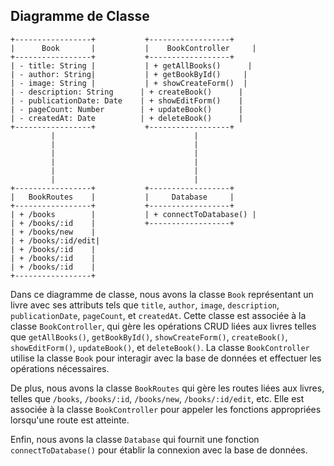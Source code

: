 ## Diagramme de Classe



```
+-----------------+           +------------------+
|      Book       |           |    BookController     |
+-----------------+           +------------------+
| - title: String |           | + getAllBooks()      |
| - author: String|           | + getBookById()     |
| - image: String |           | + showCreateForm()  |
| - description: String      | + createBook()      |
| - publicationDate: Date    | + showEditForm()    |
| - pageCount: Number        | + updateBook()      |
| - createdAt: Date          | + deleteBook()      |
+-----------------+           +------------------+
         |                               |
         |                               |
         |                               |
         |                               |
         |                               |
         |                               |
+-----------------+           +------------------+
|   BookRoutes    |           |     Database     |
+-----------------+           +------------------+
| + /books        |           | + connectToDatabase() |
| + /books/:id    |           +------------------+
| + /books/new    |
| + /books/:id/edit|
| + /books/:id    |
| + /books/:id    |
| + /books/:id    |
+-----------------+
```

Dans ce diagramme de classe, nous avons la classe `Book` représentant un livre avec ses attributs tels que `title`, `author`, `image`, `description`, `publicationDate`, `pageCount`, et `createdAt`. Cette classe est associée à la classe `BookController`, qui gère les opérations CRUD liées aux livres telles que `getAllBooks()`, `getBookById()`, `showCreateForm()`, `createBook()`, `showEditForm()`, `updateBook()`, et `deleteBook()`. La classe `BookController` utilise la classe `Book` pour interagir avec la base de données et effectuer les opérations nécessaires.

De plus, nous avons la classe `BookRoutes` qui gère les routes liées aux livres, telles que `/books`, `/books/:id`, `/books/new`, `/books/:id/edit`, etc. Elle est associée à la classe `BookController` pour appeler les fonctions appropriées lorsqu'une route est atteinte.

Enfin, nous avons la classe `Database` qui fournit une fonction `connectToDatabase()` pour établir la connexion avec la base de données.
